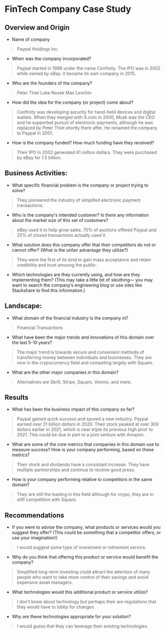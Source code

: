 # FinTech Company Case Study

## Overview and Origin

* Name of company
> Paypal Holdings Inc. 

* When was the company incorporated?
>Paypal started in 1998 under the name Confinity. The IPO was in 2002 while owned by eBay. It became its own company in 2015. 

* Who are the founders of the company?
> Peter Thiel
> Luke Nosek 
> Max Levchin

* How did the idea for the company (or project) come about?
> Confinity was developing security for hand-held devices and digital wallets. When they merged with X.com in 2000, Musk was the CEO and he supported pursuit of electronic payments, although he was replaced by Peter Thiel shortly there after. He renamed the company to Paypal in 2001. 

* How is the company funded? How much funding have they received?
> Their IPO in 2002 generated 61 million dollars. They were purchased by eBay for 1.5 billion. 

## Business Activities:

* What specific financial problem is the company or project trying to solve? 
> They pioneered the industry of simplifed electronic payment transactions. 

* Who is the company's intended customer?  Is there any information about the market size of this set of customers?
> eBay used it to help grow sales. 70% of auctions offered Paypal and 25% of closed transactions actually used it. 

* What solution does this company offer that their competitors do not or cannot offer? (What is the unfair advantage they utilize?)
> They were the first of its kind to gain mass acceptance and retain credibility and trust amoung the public. 

* Which technologies are they currently using, and how are they implementing them? (This may take a little bit of sleuthing–– you may want to search the company’s engineering blog or use sites like Stackshare to find this information.)


## Landscape:

* What domain of the financial industry is the company in? 
> Financial Transactions 

* What have been the major trends and innovations of this domain over the last 5-10 years?
> The major trend is towards secure and convenient methods of transferring money between individuals and businesses. They are now in the crypocurrency field and competing largely with Square. 

* What are the other major companies in this domain?
> Alternatives are Skrill, Stripe, Square, Venmo, and more. 

## Results

* What has been the business impact of this company so far?
> Paypal gained quick success and spured a new industry. Paypal earned over 21 billion dollars in 2020. Their stock peaked at over 300 dollars earlier in 2021, which is near triple its previous high prior to 2021. This could be due in part to a joint venture with Amazon.  

* What are some of the core metrics that companies in this domain use to measure success? How is your company performing, based on these metrics?
> Their stock and dividends have a consistant increase. They have multiple partnerships and continue to receive good press. 

* How is your company performing relative to competitors in the same domain?
> They are still the leading in this field although for crypo, they are in stiff competition with Square. 

## Recommendations

* If you were to advise the company, what products or services would you suggest they offer? (This could be something that a competitor offers, or use your imagination!)
> I would suggest some type of investment or retirement service. 

* Why do you think that offering this product or service would benefit the company?
> Simplified long-term investing could attract the attention of many people who want to take more control of their savings and avoid expensive asset managers. 

* What technologies would this additional product or service utilize?
> I don't know about technology but perhaps their are regulations that they would have to lobby for changes. 

* Why are these technologies appropriate for your solution?
> I would guess that they can leverage their existing technologies.
